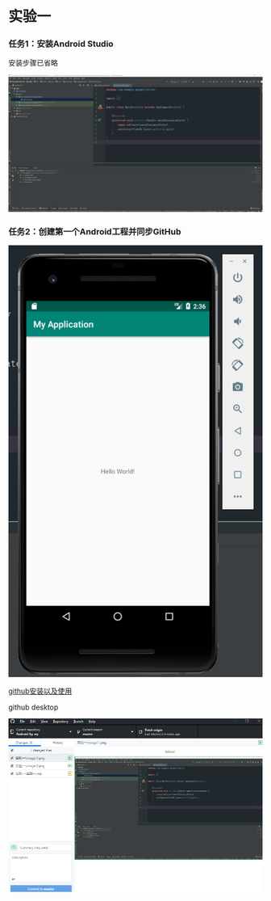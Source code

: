 # 实验一

### 任务1：安装Android Studio

安装步骤已省略

![](./image/1.png)

### 任务2：创建第一个Android工程并同步GitHub

![](./image/2.png)



[github安装以及使用](https://github.com/663008381/cloud-computing/tree/master/test1)

github desktop

![](./image/4.png)